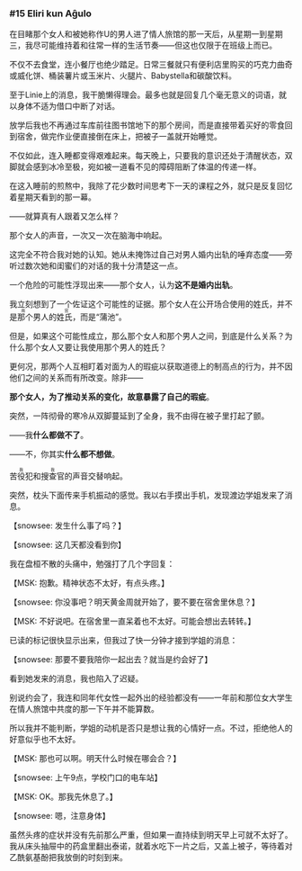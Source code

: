 ### #15 Eliri kun Aĝulo

在目睹那个女人和被她称作U的男人进了情人旅馆的那一天后，从星期一到星期三，我尽可能维持着和往常一样的生活节奏——但这也仅限于在班级上而已。

不仅不去食堂，连小餐厅也绝少踏足。日常三餐就只有便利店里购买的巧克力曲奇或威化饼、桶装薯片或玉米片、火腿片、Babystella和碳酸饮料。

至于Linie上的消息，我干脆懒得理会。最多也就是回复几个毫无意义的词语，就以身体不适为借口中断了对话。

放学后我也不再通过车库前往图书馆地下的那个房间，而是直接带着买好的零食回到宿舍，做完作业便直接倒在床上，把被子一盖就开始睡觉。

不仅如此，连入睡都变得艰难起来。每天晚上，只要我的意识还处于清醒状态，双脚就会感到冰冷至极，宛如被一道看不见的障碍阻断了体温的传递一样。

在这入睡前的煎熬中，我除了花少数时间思考下一天的课程之外，就只是反复回忆着星期天看到的那一幕。

——就算真有人跟着又怎么样？

那个女人的声音，一次又一次在脑海中响起。

这完全不符合我对她的认知。她从未掩饰过自己对男人婚内出轨的唾弃态度——旁听过数次她和闺蜜们的对话的我十分清楚这一点。

一个危险的可能性浮现出来——那个女人，认为**这不是婚内出轨**。

我立刻想到了一个佐证这个可能性的证据。那个女人在公开场合使用的姓氏，并不是<ruby><rb>那个男人的姓氏</rb><rt>雨宫</rt></ruby>，而是“蒲池”。

但是，如果这个可能性成立，那么那个女人和那个男人之间，到底是什么关系？为什么那个女人又要让我使用那个男人的姓氏？

更何况，那两个人互相盯着对面为人的瑕疵以获取道德上的制高点的行为，并不因他们之间的关系而有所改变。除非——

**那个女人，为了推动关系的变化，故意暴露了自己的瑕疵**。

突然，一阵彻骨的寒冷从双脚蔓延到了全身，我不由得在被子里打起了颤。

——我**什么都做不了**。

——不，你其实**什么都不想做**。

<ruby><rb>苦役犯</rb><rt>我</rt></ruby>和<ruby><rb>搜查官</rb><rt>我</rt></ruby>的声音交替响起。

突然，枕头下面传来手机振动的感觉。我以右手摸出手机，发现渡边学姐发来了消息。

【snowsee: 发生什么事了吗？】

【snowsee: 这几天都没看到你】

我在盘桓不散的头痛中，勉强打了几个字回复：

【MSK: 抱歉。精神状态不太好，有点头疼。】

【snowsee: 你没事吧？明天黄金周就开始了，要不要在宿舍里休息？】

【MSK: 不好说吧。在宿舍里一直呆着也不太好。可能会想出去转转。】

已读的标记很快显示出来，但我过了快一分钟才接到学姐的消息：

【snowsee: 那要不要我陪你一起出去？就当是约会好了】

看到她发来的消息，我也陷入了迟疑。

别说约会了，我连和同年代女性一起外出的经验都没有——一年前和那位女大学生在情人旅馆中共度的那一下午并不能算数。

所以我并不能判断，学姐的动机是否只是想让我的心情好一点。不过，拒绝他人的好意似乎也不太好。

【MSK: 那也可以啊。明天什么时候在哪会合？】

【snowsee: 上午9点，学校门口的电车站】

【MSK: OK。那我先休息了。】

【snowsee: 嗯，注意身体】

虽然头疼的症状并没有先前那么严重，但如果一直持续到明天早上可就不太好了。我从床头抽屉中的药盒里翻出泰诺，就着水吃下一片之后，又盖上被子，等待着对乙酰氨基酚把我放倒的时刻到来。

&emsp;

